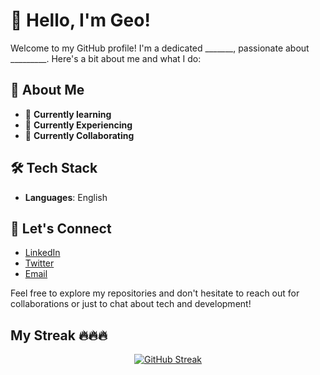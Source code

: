 # 👋 Hello, I'm Geo!

Welcome to my GitHub profile! I'm a dedicated _______, passionate about _________. Here's a bit about me and what I do:

## 🚀 About Me
- 🌱 **Currently learning**
- 💼 **Currently Experiencing**
- 🤝 **Currently Collaborating**

## 🛠️ Tech Stack
- **Languages**: English

## 🔗 Let's Connect
- [LinkedIn](#)
- [Twitter](#)
- [Email](mailto:#)

Feel free to explore my repositories and don't hesitate to reach out for collaborations or just to chat about tech and development!

## My Streak 🔥🔥🔥
<div align="center">
  <a href="https://git.io/streak-stats">
    <img src="https://streak-stats.demolab.com/?user=ardiente-ken&theme=radical" alt="GitHub Streak">
  </a>
</div>
